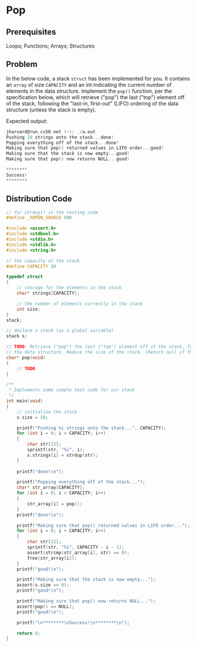 # Pop

## Prerequisites
Loops; Functions; Arrays; Structures

## Problem
In the below code, a stack <code>struct</code> has been implemented for you. It contains an <code>array</code> of size <code>CAPACITY</code> and an int indicating the current number of elements in the data structure. Implement the <code>pop()</code> function, per the specification below, which will retrieve ("pop") the last ("top") element off of the stack, following the "last-in, first-out" (LIFO) ordering of the data structure (unless the stack is empty).

Expected output:
```c
jharvard@run.cs50.net (~): ./a.out
Pushing 10 strings onto the stack...done!
Popping everything off of the stack...done!
Making sure that pop() returned values in LIFO order...good!
Making sure that the stack is now empty...good!
Making sure that pop() now returns NULL...good!

********
Success!
********
```

## Distribution Code

```c
// for strdup() in the testing code
#define _XOPEN_SOURCE 500

#include <assert.h>
#include <stdbool.h>
#include <stdio.h>
#include <stdlib.h>
#include <string.h>

// the capacity of the stack
#define CAPACITY 10

typedef struct
{
    // storage for the elements in the stack
    char* strings[CAPACITY];

    // the number of elements currently in the stack
    int size;
}
stack;

// declare a stack (as a global variable)
stack s;

// TODO: Retrieve ("pop") the last ("top") element off of the stack, following the "last-in, first-out" (LIFO) ordering of
// the data structure. Reduce the size of the stack. (Return null if the stack is already empty!)
char* pop(void)
{
    // TODO
}

/**
 * Implements some simple test code for our stack
 */
int main(void)
{
    // initialize the stack
    s.size = 10;

    printf("Pushing %i strings onto the stack...", CAPACITY);
    for (int i = 0; i < CAPACITY; i++)
    {    
        char str[12];
        sprintf(str, "%i", i);
        s.strings[i] = strdup(str);
    }
 
    printf("done!\n");

    printf("Popping everything off of the stack...");
    char* str_array[CAPACITY];
    for (int i = 0; i < CAPACITY; i++)
    {
        str_array[i] = pop();
    }
    printf("done!\n");

    printf("Making sure that pop() returned values in LIFO order...");
    for (int i = 0; i < CAPACITY; i++)
    {
        char str[12];
        sprintf(str, "%i", CAPACITY - i - 1);
        assert(strcmp(str_array[i], str) == 0);
        free(str_array[i]);
    }
    printf("good!\n");

    printf("Making sure that the stack is now empty...");
    assert(s.size == 0);
    printf("good!\n");

    printf("Making sure that pop() now returns NULL...");
    assert(pop() == NULL);
    printf("good!\n");

    printf("\n********\nSuccess!\n********\n");

    return 0;
}

```